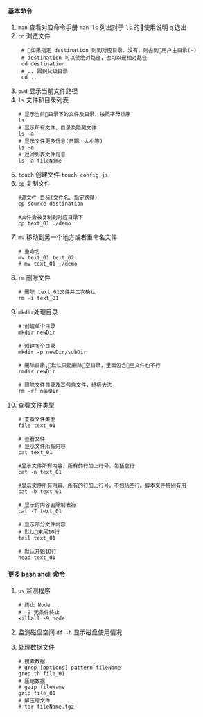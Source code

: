 
#### 基本命令
1. `man` 查看对应命令手册
   `man ls` 列出对于 `ls` 的使用说明 `q` 退出
2. `cd` 浏览文件
   ```
    # 如果指定 destination 则到对应目录。没有，则去到用户主目录(~)
    # destination 可以使绝对路径，也可以是相对路径
    cd destination
    # .. 回到父级目录
    cd ..
   ```
3. `pwd` 显示当前文件路径
4. `ls` 文件和目录列表
   ```
   # 显示当前目录下的文件及目录，按照字母排序
   ls 
   # 显示所有文件、目录及隐藏文件
   ls -a
   # 显示文件更多信息(日期、大小等)
   ls -a
   # 过滤列表文件信息
   ls -a fileName
   ```
5. `touch` 创建文件
  `touch config.js`
6. `cp` 复制文件
   ```
   #源文件 目标(文件名、指定路径)
   cp source destination

   #文件会被复制到对应目录下
   cp text_01 ./demo
   ```
7. `mv` 移动到另一个地方或者重命名文件
   ```
   # 重命名
   mv text_01 text_02
   # mv text_01 ./demo
   ```
8. `rm` 删除文件
   ```
   # 删除 text_01文件并二次确认
   rm -i text_01
   ```
9. `mkdir`处理目录
    ```
    # 创建单个目录
    mkdir newDir

    # 创建多个目录
    mkdir -p newDir/subDir

    # 删除目录,默认只能删除空目录，里面包含空文件也不行
    rmdir newDir

    # 删除文件目录及其包含文件，终极大法
    rm -rf newDir
    ```
10. 查看文件类型
    ```
    # 查看文件类型
    file text_01

    # 查看文件
    # 显示文件所有内容
    cat text_01

    #显示文件所有内容、所有的行加上行号，包括空行
    cat -n text_01

    #显示文件所有内容、所有的行加上行号，不包括空行。脚本文件特别有用
    cat -b text_01

    # 显示的内容去除制表符
    cat -T text_01

    # 显示部分文件内容
    # 默认末尾10行
    tail text_01 

    # 默认开始10行
    head text_01
    
    ```
#### 更多 bash shell 命令
1. `ps` 监测程序
   ```
   # 终止 Node
   # -9 无条件终止
   killall -9 node 
   ```
   
2. 监测磁盘空间
   `df -h` 显示磁盘使用情况
3. 处理数据文件
   ```
   # 搜索数据
   # grep [options] pattern fileName
   grep th file_01
   # 压缩数据
   # gzip fileName
   gzip file_01
   # 解压缩文件
   # tar fileName.tgz
   

   ```
  